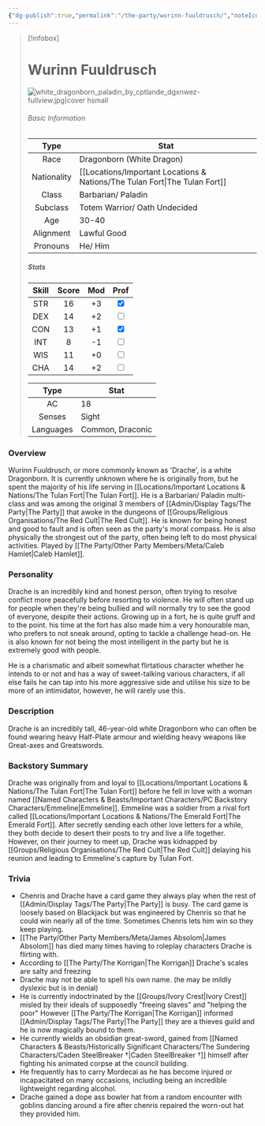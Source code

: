 ```yaml
---
{"dg-publish":true,"permalink":"/the-party/wurinn-fuuldrusch/","noteIcon":"","created":"2024-06-02T20:28:10.866+01:00","updated":"2024-12-26T13:47:30.251+00:00"}
---
```



> [!infobox]
> # Wurinn Fuuldrusch
> ![white_dragonborn_paladin_by_cptlande_dgxnwez-fullview.jpg|cover hsmall](/img/user/Admin/Attachments/white_dragonborn_paladin_by_cptlande_dgxnwez-fullview.jpg)
> ###### Basic Information
> 
>  Type | Stat |
> :----: | --- |
>  Race | Dragonborn (White Dragon) |
>  Nationality | [[Locations/Important Locations & Nations/The Tulan Fort\|The Tulan Fort]] |
>  Class | Barbarian/ Paladin |
>  Subclass | Totem Warrior/ Oath Undecided |
>  Age | 30-40 |
>  Alignment | Lawful Good |
>  Pronouns | He/ Him |
>  ##### Stats
> Skill | Score | Mod | Prof |
> :---: | :---: | :---: | :---: |
>  STR | 16 | +3 | <input type="checkbox" checked> |
>  DEX | 14 | +2 |  <input type="checkbox" unchecked> |
>  CON | 13 | +1 | <input type="checkbox" checked> |
>  INT | 8 | -1 | <input type="checkbox" unchecked>|
>  WIS | 11 | +0 | <input type="checkbox" unchecked> |
>  CHA | 14 | +2 | <input type="checkbox" unchecked> |
>  
>Type | Stat |
>:---: | --- |
>AC | 18 |
>Senses | Sight |
>Languages | Common, Draconic|

### Overview
Wurinn Fuuldrusch, or more commonly known as 'Drache', is a white Dragonborn. It is currently unknown where he is originally from, but he spent the majority of his life serving in [[Locations/Important Locations & Nations/The Tulan Fort\|The Tulan Fort]]. He is a Barbarian/ Paladin multi-class and was among the original 3 members of [[Admin/Display Tags/The Party\|The Party]] that awoke in the dungeons of [[Groups/Religious Organisations/The Red Cult\|The Red Cult]]. He is known for being honest and good to fault and is often seen as the party's moral compass. He is also physically the strongest out of the party, often being left to do most physical activities. Played by [[The Party/Other Party Members/Meta/Caleb Hamlet\|Caleb Hamlet]].

### Personality
Drache is an incredibly kind and honest person, often trying to resolve conflict more peacefully before resorting to violence. He will often stand up for people when they're being bullied and will normally try to see the good of everyone, despite their actions. Growing up in a fort, he is quite gruff and to the point. his time at the fort has also made him a very honourable man, who prefers to not sneak around, opting to tackle a challenge head-on. He is also known for not being the most intelligent in the party but he is extremely good with people. 

He is a charismatic and albeit somewhat flirtatious character whether he intends to or not and has a way of sweet-talking various characters, if all else fails he can tap into his more aggressive side and utilise his size to be more of an intimidator, however, he will rarely use this.

### Description
Drache is an incredibly tall, 46-year-old white Dragonborn who can often be found wearing heavy Half-Plate armour and wielding heavy weapons like Great-axes and Greatswords. 

### Backstory Summary
Drache was originally from and loyal to [[Locations/Important Locations & Nations/The Tulan Fort\|The Tulan Fort]] before he fell in love with a woman named [[Named Characters & Beasts/Important Characters/PC Backstory Characters/Emmeline\|Emmeline]]. Emmeline was a soldier from a rival fort called [[Locations/Important Locations & Nations/The Emerald Fort\|The Emerald Fort]]. After secretly sending each other love letters for a while, they both decide to desert their posts to try and live a life together. However, on their journey to meet up, Drache was kidnapped by [[Groups/Religious Organisations/The Red Cult\|The Red Cult]] delaying his reunion and leading to Emmeline's capture by Tulan Fort.

### Trivia
- Chenris and Drache have a card game they always play when the rest of [[Admin/Display Tags/The Party\|The Party]] is busy. The card game is loosely based on Blackjack but was engineered by Chenris so that he could win nearly all of the time. Sometimes Chenris lets him win so they keep playing. 
- [[The Party/Other Party Members/Meta/James Absolom\|James Absolom]] has died many times having to roleplay characters Drache is flirting with.
- According to [[The Party/The Korrigan\|The Korrigan]] Drache's scales are salty and freezing
- Drache may not be able to spell his own name. (he may be mildly dyslexic but is in denial)
- He is currently indoctrinated by the [[Groups/Ivory Crest\|Ivory Crest]] misled by their ideals of supposedly "freeing slaves" and "helping the poor" However [[The Party/The Korrigan\|The Korrigan]] informed [[Admin/Display Tags/The Party\|The Party]] they are a thieves guild and he is now magically bound to them.
- He currently wields an obsidian great-sword, gained from [[Named Characters & Beasts/Historically Significant  Characters/The Sundering Characters/Caden SteelBreaker †\|Caden SteelBreaker †]] himself after fighting his animated corpse at the council building. 
- He frequently has to carry Mordecai as he has become injured or incapacitated on many occasions, including being an incredible lightweight regarding alcohol.
- Drache gained a dope ass bowler hat from a random encounter with goblins dancing around a fire after chenris repaired the worn-out hat they provided him.